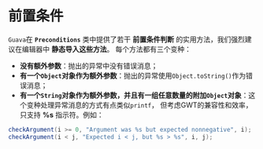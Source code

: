 前置条件
========================================================
`Guava`在 **`Preconditions`** 类中提供了若干 **前置条件判断** 的实用方法，我们强烈建议在编辑器中 **静态导入这些方法**。
每个方法都有三个变种：

+ **没有额外参数**：抛出的异常中没有错误消息；
+ **有一个`Object`对象作为额外参数**：抛出的异常使用`Object.toString()`作为错误消息；
+ **有一个`String`对象作为额外参数，并且有一组任意数量的附加`Object`对象**：这个变种处理异常消息的方式有点类似`printf`，
但考虑GWT的兼容性和效率，只支持 **%s** 指示符。例如：
```java
checkArgument(i >= 0, "Argument was %s but expected nonnegative", i);
checkArgument(i < j, "Expected i < j, but %s > %s", i, j);
```
